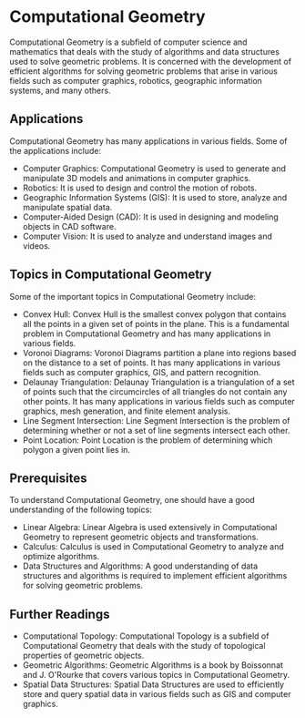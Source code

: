 # Computational Geometry

Computational Geometry is a subfield of computer science and mathematics that deals with the study of algorithms and data structures used to solve geometric problems. It is concerned with the development of efficient algorithms for solving geometric problems that arise in various fields such as computer graphics, robotics, geographic information systems, and many others.

## Applications

Computational Geometry has many applications in various fields. Some of the applications include:

- Computer Graphics: Computational Geometry is used to generate and manipulate 3D models and animations in computer graphics.
- Robotics: It is used to design and control the motion of robots.
- Geographic Information Systems (GIS): It is used to store, analyze and manipulate spatial data.
- Computer-Aided Design (CAD): It is used in designing and modeling objects in CAD software.
- Computer Vision: It is used to analyze and understand images and videos.

## Topics in Computational Geometry

Some of the important topics in Computational Geometry include:

- Convex Hull: Convex Hull is the smallest convex polygon that contains all the points in a given set of points in the plane. This is a fundamental problem in Computational Geometry and has many applications in various fields.
- Voronoi Diagrams: Voronoi Diagrams partition a plane into regions based on the distance to a set of points. It has many applications in various fields such as computer graphics, GIS, and pattern recognition.
- Delaunay Triangulation: Delaunay Triangulation is a triangulation of a set of points such that the circumcircles of all triangles do not contain any other points. It has many applications in various fields such as computer graphics, mesh generation, and finite element analysis.
- Line Segment Intersection: Line Segment Intersection is the problem of determining whether or not a set of line segments intersect each other.
- Point Location: Point Location is the problem of determining which polygon a given point lies in.

## Prerequisites

To understand Computational Geometry, one should have a good understanding of the following topics:

- Linear Algebra: Linear Algebra is used extensively in Computational Geometry to represent geometric objects and transformations.
- Calculus: Calculus is used in Computational Geometry to analyze and optimize algorithms.
- Data Structures and Algorithms: A good understanding of data structures and algorithms is required to implement efficient algorithms for solving geometric problems.

## Further Readings

- Computational Topology: Computational Topology is a subfield of Computational Geometry that deals with the study of topological properties of geometric objects.
- Geometric Algorithms: Geometric Algorithms is a book by Boissonnat and J. O'Rourke that covers various topics in Computational Geometry.
- Spatial Data Structures: Spatial Data Structures are used to efficiently store and query spatial data in various fields such as GIS and computer graphics.
